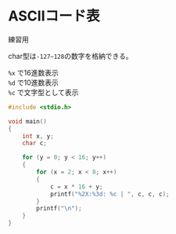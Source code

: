 # ASCIIコード表

練習用

char型は`-127~128`の数字を格納できる。  

`%x` で16進数表示  
`%d` で10進数表示  
`%c` で文字型として表示  

```c
#include <stdio.h>

void main()
{
    int x, y;
    char c;

    for (y = 0; y < 16; y++)
    {
        for (x = 2; x < 8; x++)
        {
            c = x * 16 + y;
            printf("%2X:%3d: %c | ", c, c, c);
        }
        printf("\n");
    }
}
```
